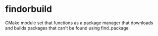 # findorbuild
CMake module set that functions as a package manager that downloads and builds packages that can't be found using find_package
